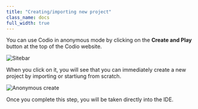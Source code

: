 ```yaml
---
title: "Creating/importing new project"
class_name: docs
full_width: true
---
```


You can use Codio in anonymous mode by clicking on the **Create and Play** button at the top of the Codio website.

![Sitebar](docs/sitebar-site.png)

When you click on it, you will see that you can immediately create a new project by importing or startiung from scratch.

![Anonymous create](docs/anon-create.png)


Once you complete this step, you will be taken directly into the IDE.


